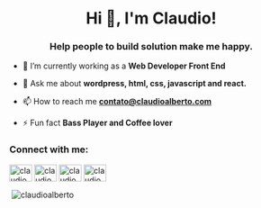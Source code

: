 <h1 align="center">Hi 👋, I'm Claudio!</h1>
<h3 align="center">Help people to build solution make me happy.</h3>

- 🔭 I’m currently working as a **Web Developer Front End**

- 💬 Ask me about **wordpress, html, css, javascript and react.**

- 📫 How to reach me **contato@claudioalberto.com**

- ⚡ Fun fact **Bass Player and Coffee lover**

<h3 align="left">Connect with me:</h3>
<p align="left">
<a href="https://codepen.io/claudioalberto" target="blank"><img align="center" src="https://raw.githubusercontent.com/rahuldkjain/github-profile-readme-generator/master/src/images/icons/Social/codepen.svg" alt="claudioalberto" height="30" width="40" /></a>
<a href="https://twitter.com/claudio_afg" target="blank"><img align="center" src="https://raw.githubusercontent.com/rahuldkjain/github-profile-readme-generator/master/src/images/icons/Social/twitter.svg" alt="claudio_afg" height="30" width="40" /></a>
<a href="https://linkedin.com/in/claudioalberto" target="blank"><img align="center" src="https://raw.githubusercontent.com/rahuldkjain/github-profile-readme-generator/master/src/images/icons/Social/linked-in-alt.svg" alt="claudioalberto" height="30" width="40" /></a>
<a href="https://fb.com/claudioalberto.dev" target="blank"><img align="center" src="https://raw.githubusercontent.com/rahuldkjain/github-profile-readme-generator/master/src/images/icons/Social/facebook.svg" alt="claudioalberto.dev" height="30" width="40" /></a>
</p>


<p>&nbsp;<img align="center" src="https://github-readme-stats.vercel.app/api?username=claudioalberto&show_icons=true&locale=en" alt="claudioalberto" /></p>

